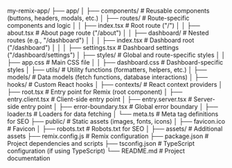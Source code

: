 my-remix-app/
├── app/
│   ├── components/       # Reusable components (buttons, headers, modals, etc.)
│   ├── routes/           # Route-specific components and logic
│   │   ├── index.tsx     # Root route ("/")
│   │   ├── about.tsx     # About page route ("/about")
│   │   ├── dashboard/    # Nested routes (e.g., "/dashboard")
│   │   │   ├── index.tsx # Dashboard root ("/dashboard")
│   │   │   ├── settings.tsx # Dashboard settings ("/dashboard/settings")
│   ├── styles/           # Global and route-specific styles
│   │   ├── app.css       # Main CSS file
│   │   ├── dashboard.css # Dashboard-specific styles
│   ├── utils/            # Utility functions (formatters, helpers, etc.)
│   ├── models/           # Data models (fetch functions, database interactions)
│   ├── hooks/            # Custom React hooks
│   ├── contexts/         # React context providers
│   ├── root.tsx          # Entry point for Remix (root component)
│   ├── entry.client.tsx  # Client-side entry point
│   ├── entry.server.tsx  # Server-side entry point
│   ├── error-boundary.tsx # Global error boundary
│   ├── loader.ts         # Loaders for data fetching
│   └── meta.ts           # Meta tag definitions for SEO
├── public/               # Static assets (images, fonts, icons)
│   ├── favicon.ico       # Favicon
│   ├── robots.txt        # Robots.txt for SEO
│   ├── assets/           # Additional assets
├── remix.config.js       # Remix configuration
├── package.json          # Project dependencies and scripts
├── tsconfig.json         # TypeScript configuration (if using TypeScript)
└── README.md             # Project documentation
